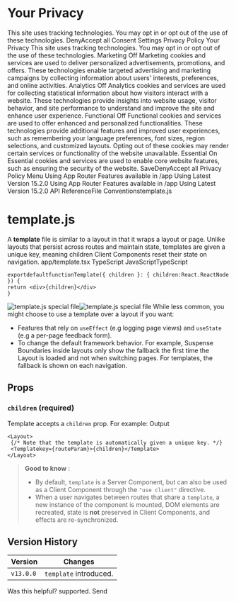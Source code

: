 # Your Privacy
This site uses tracking technologies. You may opt in or opt out of the use of these technologies.
DenyAccept all
Consent Settings
Privacy Policy
Your Privacy
This site uses tracking technologies. You may opt in or opt out of the use of these technologies.
Marketing
Off
Marketing cookies and services are used to deliver personalized advertisements, promotions, and offers. These technologies enable targeted advertising and marketing campaigns by collecting information about users' interests, preferences, and online activities. 
Analytics
Off
Analytics cookies and services are used for collecting statistical information about how visitors interact with a website. These technologies provide insights into website usage, visitor behavior, and site performance to understand and improve the site and enhance user experience.
Functional
Off
Functional cookies and services are used to offer enhanced and personalized functionalities. These technologies provide additional features and improved user experiences, such as remembering your language preferences, font sizes, region selections, and customized layouts. Opting out of these cookies may render certain services or functionality of the website unavailable.
Essential
On
Essential cookies and services are used to enable core website features, such as ensuring the security of the website. 
SaveDenyAccept all
Privacy Policy
Menu
Using App Router
Features available in /app
Using Latest Version
15.2.0
Using App Router
Features available in /app
Using Latest Version
15.2.0
API ReferenceFile Conventionstemplate.js
# template.js
A **template** file is similar to a layout in that it wraps a layout or page. Unlike layouts that persist across routes and maintain state, templates are given a unique key, meaning children Client Components reset their state on navigation.
app/template.tsx
TypeScript
JavaScriptTypeScript
```
exportdefaultfunctionTemplate({ children }: { children:React.ReactNode }) {
return <div>{children}</div>
}
```

![template.js special file](https://nextjs.org/_next/image?url=https%3A%2F%2Fh8DxKfmAPhn8O0p3.public.blob.vercel-storage.com%2Fdocs%2Flight%2Ftemplate-special-file.png&w=3840&q=75)![template.js special file](https://nextjs.org/_next/image?url=https%3A%2F%2Fh8DxKfmAPhn8O0p3.public.blob.vercel-storage.com%2Fdocs%2Fdark%2Ftemplate-special-file.png&w=3840&q=75)
While less common, you might choose to use a template over a layout if you want:
  * Features that rely on `useEffect` (e.g logging page views) and `useState` (e.g a per-page feedback form).
  * To change the default framework behavior. For example, Suspense Boundaries inside layouts only show the fallback the first time the Layout is loaded and not when switching pages. For templates, the fallback is shown on each navigation.


## Props
### `children` (required)
Template accepts a `children` prop. For example:
Output
```
<Layout>
 {/* Note that the template is automatically given a unique key. */}
 <Templatekey={routeParam}>{children}</Template>
</Layout>
```

> **Good to know** :
>   * By default, `template` is a Server Component, but can also be used as a Client Component through the `"use client"` directive.
>   * When a user navigates between routes that share a `template`, a new instance of the component is mounted, DOM elements are recreated, state is **not** preserved in Client Components, and effects are re-synchronized.
> 

## Version History
Version| Changes  
---|---  
`v13.0.0`| `template` introduced.  
Was this helpful?
supported.
Send
